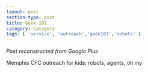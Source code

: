 ```yaml
---
layout: post
section-type: post
title: Geek 101
category: Category
tags: [ 'service', 'outreach','geek101','robots' ]
---
```


<!-- Place this tag in your head or just before your close body tag. -->
<!-- <script type="text/javascript" src="https://apis.google.com/js/plusone.js"></script> -->

<!-- Place this tag where you want the widget to render. -->
<!-- <div class="g-post" data-href="https://plus.google.com/115988942600478124988/posts/LjEAHmPr6tR"></div> -->

*Post reconstructed from Google Plus*

Memphis CFC outreach for kids; robots, agents, oh my

<script src="https://cdn.jsdelivr.net/npm/publicalbum@latest/dist/pa-embed-player.min.js" async></script>
<div class="pa-embed-player" style="width:100%; height:480px; display:none;"
  data-link="https://photos.app.goo.gl/K9NmY8QD91Bjcf189"
  data-title="Memphis Comic And Fantasy Convention Geek 101 2013"
  data-description="22 new photos · Album by Andrew Olney"
  data-slideshow-delay="2">
  <img data-src="https://lh3.googleusercontent.com/_ZoqFejZcKFVF6DQwEyFTprObaUof2Ti5IjKV6BInmip9DnUarE_vzbIsP8Dt6K4OBgggYXCjF2gjyEEefWJNPWiV1RE5IF_1DRMUWOlsSGqHLlIUBm-_3xF9SEFpq26V9qFjFG_Zm0=w1920-h1080" src="" alt="" />
  <img data-src="https://lh3.googleusercontent.com/n0GdPOjwlu8S37PtE8k3R3_haVmYXOqofghddo792wM73EhEgiWUpHB8yKsFIJdBuFp_wxWugzOoT7lzHjehZQDEuf2E-zMtK-gurJ2ccGLO5bOvttc-VQOxMGBbzJjbkbG8hzAVQaA=w1920-h1080" src="" alt="" />
  <img data-src="https://lh3.googleusercontent.com/XBFR1bhAbgy43ScM4Apw1Yp0P3wQ3h525Vh5aYDD-YxVm9e2HBdakMtmAXU87P0g8xvlhonqKnF21qXcP7hxYhFCUEwGva9mMabwwlkF_W8CaHpFXW6DMaEgUsdee3qoRYnbvCdGuB4=w1920-h1080" src="" alt="" />
  <img data-src="https://lh3.googleusercontent.com/GVPmz4kxZJxh3rrCXwdnQtuKsKEN6GD5vPP3EHAS7APM8hxeAbT4bhCPJ1m4HSKZUcTCekD1grOfyFtX-5YRmG6M5ZWPV4SJ7N4-W1zG4PXVzdH-a-ma8ZaIXkUjheutu1dqLkKp8Hw=w1920-h1080" src="" alt="" />
  <img data-src="https://lh3.googleusercontent.com/rhyUXHKXfd6cqWAn2iar3L0tey-EPB_zE_b-JtpxhVNRJltrEbb-2pKOJyUje7O2-3rIHb6nJJnIncWBqRDnmbh404CH1p1G77n7BGFMSg-ZxQdXzl-Kspp34HZz2o8j6NzarpQ-hDU=w1920-h1080" src="" alt="" />
  <img data-src="https://lh3.googleusercontent.com/sDBnVPUYtjWSIZHDDt2KA7rluFeM9bhHym59FMRTHJU0YZ8Agxv4I4TT1mCOJiw_ptghGiIHmKAqvKaA13QW5YJbVES3vEwXsxOj_Q9AV5PCs3eefMBc__gg8V89oQvMCTHuz0pMDcA=w1920-h1080" src="" alt="" />
  <img data-src="https://lh3.googleusercontent.com/OQ0-FhrTlCFi584njczPj91Dk-OG4fCbMc88LhxqCQVmiuUsOIkl5IreiPifNuuq7g1OV_C3bhlC9LG-uSmJIZQPw5yttWP75xyNB5eP5MFnm5Y_B_iqcng2Bi6X--LF6ZebYRR-42Q=w1920-h1080" src="" alt="" />
  <img data-src="https://lh3.googleusercontent.com/4IeMdpjo1W0mGkoDYkDfPSadtxQ5geNMHu6l__RW5T2bcomWLGedCq8krKyoGas8MGIEfae9F7hkUp-Qop33B9XTSNIvSt_W6gDL2qHcpsaV5hJKllhbxTFVzzUvidKZrDC6i6-dpEM=w1920-h1080" src="" alt="" />
  <img data-src="https://lh3.googleusercontent.com/2D9IXptkx3JFbYEy6dUEMfwnxrNJrE-hCYxvnvhUnTiE5eP716QPvjSEwDysEX3N5VEJtk6ixpdcAZgXEx-v0sGgFx6YaSAftImAQTliNwSQM0l48PVyGx1mvGW2PbImNgIcVLBHmRA=w1920-h1080" src="" alt="" />
  <img data-src="https://lh3.googleusercontent.com/GL0fS78mxm9ZHqn0z-SmY8mPaVF0rTFc0dbtB5ix9G69H_jfpd8lsxzsXDtx_e0LaLi5c1PqExBzNfu4qXBXxQuVmTbZFnaDeEP7rbjArsZofgA6RCpVUzmDndwCkbWxSzUma3IO_8c=w1920-h1080" src="" alt="" />
  <img data-src="https://lh3.googleusercontent.com/PZ0E0gvJooapuca-VtEzMMRFqNTgYb4P41lynT5RRqq9yTZdyg-FKommML3yDIfiSVzpacZX8lgGnUZUHiw3tv_LLx7k6BSYxIXiR3p1NEm2PWqNzEjxcpEFSbAFMfosVCIssekzExc=w1920-h1080" src="" alt="" />
  <img data-src="https://lh3.googleusercontent.com/R7RSsPgcoZyOJL9GL2hJpB4IdswiuJTxbbHmODGf_EX2_bO12LkNM3816wcmV-JP9ILPbbivbsGEwf-yDlXaVA9VGXxeRM8fYRTIs-YhsHgjYW2TNleUB4-euQ625SSLyJn7WUXVxu4=w1920-h1080" src="" alt="" />
  <img data-src="https://lh3.googleusercontent.com/a-tolayAo9fTXVbnvsM3wv8N8MQ2ksuGgkgQtRBFxXS3JZZegWCLu_cUsZ5S11cXymUqoXoPn5392iiIiNZdkGn3TzvcKPr7WE0AFUFO0P-qeu1N_Tnc3246zSToIXHlO3p0HbHk_vQ=w1920-h1080" src="" alt="" />
  <img data-src="https://lh3.googleusercontent.com/XZUvgsBke1qxvHE8iSpkfpEbKm9KWH2lGRDyOdkHd8BkZijVG5YN5AVcPC1dER0AcNTjVVnXSDBSPanbJudZQARqZ2bNTCcx8J4u4783RDYiJJKeEg4LPwV0_7vaWYcNW4KPZMkDfZc=w1920-h1080" src="" alt="" />
  <img data-src="https://lh3.googleusercontent.com/BGDZ7TTs7500k2NoJWDmbBp0-gu8q1I-tYOOCjEESoabh9VqUKTPsvRU3bp3dxcreBzB3wtWGPGfHklFeFYxpkEBh-JpyiDemjPWOFUbac5gbJaR5Jtrg-h817kaJrm5-i0YZBMScOU=w1920-h1080" src="" alt="" />
  <img data-src="https://lh3.googleusercontent.com/tBA71W7Mz4EhWWvREERvGR1U9l3aRSfPwm_fQt9eUXUzaezc9LA7Ohv6X4-7biPgFt_g2ddKBNAnnIFYAQxSaByA7TYtjMClUOvzdxsvYflE9NfPzAvgwGDObA9OFtvmlu-7gi83GH4=w1920-h1080" src="" alt="" />
  <img data-src="https://lh3.googleusercontent.com/7N7lfS0fsy5V2FkI2zMaQ7RTxzGT1ikILCDPJ61HezLoaYi34WJgehekqq_iqrD-0R30oIJSueQl5Gz6jwQ5I9bch1H9LNqCtK2fLiyKm7tm7pnFDkPPDZJNUIK6dwrUSQPfnMxdL3c=w1920-h1080" src="" alt="" />
  <img data-src="https://lh3.googleusercontent.com/4hnG7dfNWd7WNWuN8LEllscN2gxRIp0AybcfkqpqYd9bUyVbKHQvQhGTBuQNRZXs2Nx8_QqmFswDgZketIueEKF1hkerQ_WLr0lxnSfHQl_k3P8zkON8E9CQ4Lsd6wNeXpePgFRmNWA=w1920-h1080" src="" alt="" />
  <img data-src="https://lh3.googleusercontent.com/lUMae7jX74QL_ZReDzPOLX2TsjCEydhMTzLqOOECprbWEwisbTyeCR-vF5rK_wma8f448zi05A8BZUhV6UveFB9wnVzPSNSvISQFzF4W0XqUGbKCzLYWvWH9PMcc38QuEJvgEKHSZYI=w1920-h1080" src="" alt="" />
  <img data-src="https://lh3.googleusercontent.com/QpH2B_V69hBKVaWntq4ootwZfDeq6H3U82c5DFnH9NtiloQ0YH6H0rKjPqmFr6sT72319yP40CS1o8cDdtG8CkptBi8RCM6GMnqY_4DIBeFFHMAIYmjirkanU1Z-EsEc64CHj6sjmRA=w1920-h1080" src="" alt="" />
  <img data-src="https://lh3.googleusercontent.com/NBtgoDPerH_4vDlZffRaD_T8sG59sUIMTWckdcff85GijD7NJx51SqN5PoE-465tsCk5F1JkuvLe9Th5NDMCZZQxUP82uECWdNEfdJzm6_qiDCvS_1dQc-GiNI2KyQrGt5cnrXz1i-M=w1920-h1080" src="" alt="" />
</div>
